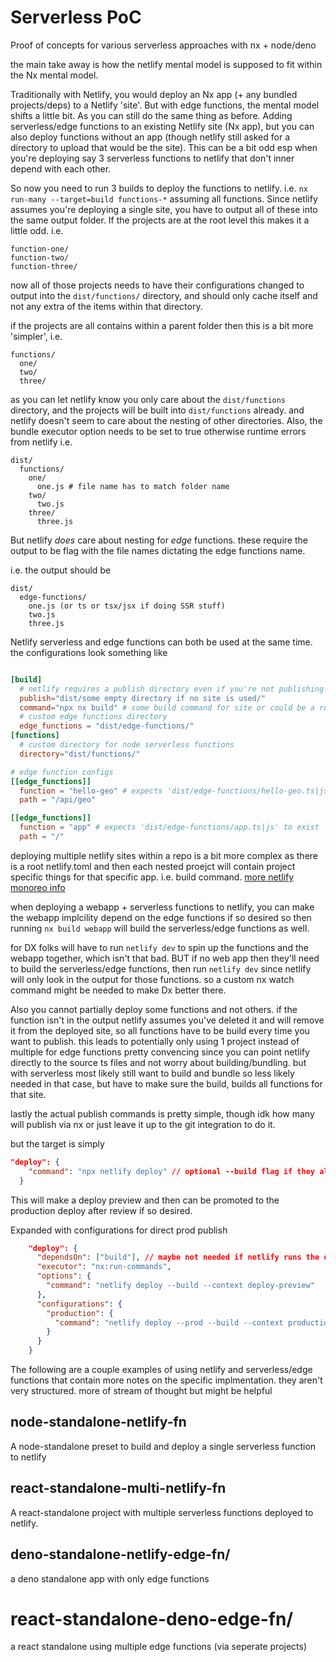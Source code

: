 # Serverless PoC

Proof of concepts for various serverless approaches with nx + node/deno

the main take away is how the netlify mental model is supposed to fit within the Nx mental model.

Traditionally with Netlify, you would deploy an Nx app (+ any bundled projects/deps) to a Netlify 'site'.
But with edge functions, the mental model shifts a little bit. As you can still do the same thing as before.
Adding serverless/edge functions to an existing Netlify site (Nx app), but you can also deploy functions without an app (though netlify still asked for a directory to upload that would be the site). This can be a bit odd esp when you're deploying say 3 serverless functions to netlify that don't inner depend with each other.

So now you need to run 3 builds to deploy the functions to netlify. i.e. `nx run-many --target=build functions-*` assuming all functions.
Since netlify assumes you're deploying a single site, you have to output all of these into the same output folder. If the projects are at the root level this makes it a little odd.
i.e.

```tree
function-one/
function-two/
function-three/
```

now all of those projects needs to have their configurations changed to output into the `dist/functions/` directory, and should only cache itself and not any extra of the items within that directory.

if the projects are all contains within a parent folder then this is a bit more 'simpler',
i.e.

```tree
functions/
  one/
  two/
  three/
```

as you can let netlify know you only care about the `dist/functions` directory, and the projects will be built into `dist/functions` already.
and netlify doesn't seem to care about the nesting of other directories. Also, the bundle executor option needs to be set to true otherwise runtime errors from netlify
i.e.

```tree
dist/
  functions/
    one/
      one.js # file name has to match folder name
    two/
      two.js
    three/
      three.js
```

But netlify _does_ care about nesting for _edge_ functions.
these require the output to be flag with the file names dictating the edge functions name.

i.e. the output should be

```tree
dist/
  edge-functions/
    one.js (or ts or tsx/jsx if doing SSR stuff)
    two.js
    three.js
```

Netlify serverless and edge functions can both be used at the same time.
the configurations look something like

```toml

[build]
  # netlify requires a publish directory even if you're not publishing a website i.e. react app
  publish="dist/some empty directory if no site is used/"
  command="npx nx build" # some build command for site or could be a run-many to build all functions
  # custom edge functions directory
  edge_functions = "dist/edge-functions/"
[functions]
  # custom directory for node serverless functions
  directory="dist/functions/"

# edge function configs
[[edge_functions]]
  function = "hello-geo" # expects 'dist/edge-functions/hello-geo.ts|js' to exist
  path = "/api/geo"

[[edge_functions]]
  function = "app" # expects 'dist/edge-functions/app.ts|js' to exist
  path = "/"
```

deploying multiple netlify sites within a repo is a bit more complex as there is a root netlify.toml and then each nested proejct will contain project specific things for that specific app. i.e. build command.
[more netlify monoreo info](https://docs.netlify.com/configure-builds/monorepos/)

when deploying a webapp + serverless functions to netlify, you can make the webapp implcility depend on the edge functions if so desired so then running `nx build webapp` will build the serverless/edge functions as well.

for DX folks will have to run `netlify dev` to spin up the functions and the webapp together, which isn't that bad.
BUT if no web app then they'll need to build the serverless/edge functions, then run `netlify dev` since netlify will only look in the output for those functions. so a custom nx watch command might be needed to make Dx better there.

Also you cannot partially deploy some functions and not others. if the function isn't in the output netlify assumes you've deleted it and will remove it from the deployed site, so all functions have to be build every time you want to publish. this leads to potentially only using 1 project instead of multiple for edge functions pretty convencing since you can point netlify directly to the source ts files and not worry about building/bundling. but with serverless most likely still want to build and bundle so less likely needed in that case, but have to make sure the build, builds all functions for that site.

lastly the actual publish commands is pretty simple, though idk how many will publish via nx or just leave it up to the git integration to do it.

but the target is simply

```json
"deploy": {
    "command": "npx netlify deploy" // optional --build flag if they also need to run the build command first for netlify
  }
```

This will make a deploy preview and then can be promoted to the production deploy after review if so desired.

Expanded with configurations for direct prod publish

```json
    "deploy": {
      "dependsOn": ["build"], // maybe not needed if netlify runs the defined build command
      "executor": "nx:run-commands",
      "options": {
        "command": "netlify deploy --build --context deploy-preview"
      },
      "configurations": {
        "production": {
          "command": "netlify deploy --prod --build --context production" // there is also --prod-if-unlocked in case prod deployments are 'locked'
        }
      }
    }
```

The following are a couple examples of using netlify and serverless/edge functions that contain more notes on the specific implmentation.
they aren't very structured. more of stream of thought but might be helpful

## node-standalone-netlify-fn

A node-standalone preset to build and deploy a single serverless function to netlify

## react-standalone-multi-netlify-fn

A react-standalone project with multiple serverless functions deployed to netlify.

## deno-standalone-netlify-edge-fn/

a deno standalone app with only edge functions

# react-standalone-deno-edge-fn/

a react standalone using multiple edge functions (via seperate projects)
